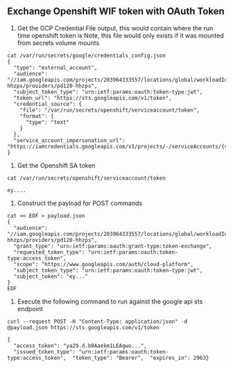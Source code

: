 ## Exchange Openshift WIF token with OAuth Token 

1. Get the GCP Credential File output, this would contain where the run time openshift token is
Note, this file would only exists if it was mounted from secrets volume mounts
```
cat /var/run/secrets/google/credentials_config.json
{
  "type": "external_account",
  "audience": "//iam.googleapis.com/projects/203964333557/locations/global/workloadIdentityPools/pd120-hhzps/providers/pd120-hhzps",
  "subject_token_type": "urn:ietf:params:oauth:token-type:jwt",
  "token_url": "https://sts.googleapis.com/v1/token",
  "credential_source": {
    "file": "/var/run/secrets/openshift/serviceaccount/token",
    "format": {
      "type": "text"
    }
  },
  "service_account_impersonation_url": "https://iamcredentials.googleapis.com/v1/projects/-/serviceAccounts/{sa_email}:generateAccessToken"
} 
```  


1. Get the Openshift SA token 
```
cat /var/run/secrets/openshift/serviceaccount/token

ey....
```




1. Construct the payload for POST commands 
```
cat << EOF > payload.json
{
  "audience": "//iam.googleapis.com/projects/203964333557/locations/global/workloadIdentityPools/pd120-hhzps/providers/pd120-hhzps",
  "grant_type": "urn:ietf:params:oauth:grant-type:token-exchange",
  "requested_token_type": "urn:ietf:params:oauth:token-type:access_token",
  "scope": "https://www.googleapis.com/auth/cloud-platform",
  "subject_token_type": "urn:ietf:params:oauth:token-type:jwt",
  "subject_token": "ey..."
}
EOF
```

1. Execute the following command to run against the google api sts endpoint
```
curl --request POST -H "Content-Type: application/json" -d @payload.json https://sts.googleapis.com/v1/token

{
  "access_token": "ya29.d.b0Aaekm1LEAgwo...",
  "issued_token_type": "urn:ietf:params:oauth:token-type:access_token",  "token_type": "Bearer",  "expires_in": 2963}
```

